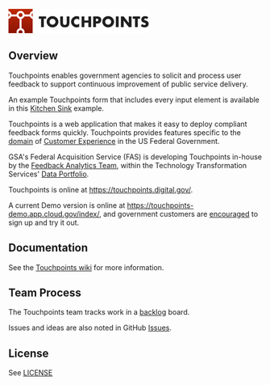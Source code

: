 ![Touchpoints Logo](https://github.com/GSA/touchpoints/blob/main/app/assets/images/touchpoints-logo-@2x.png?raw=true)

## Overview

Touchpoints enables government agencies
to solicit and process user feedback to
support continuous improvement of public service delivery.

An example Touchpoints form that includes every input element
is available in this
[Kitchen Sink](https://touchpoints.app.cloud.gov/touchpoints/34d93e4e/submit)
example.

Touchpoints is a web application
that makes it easy to deploy
compliant feedback forms quickly.
Touchpoints provides features specific to the
[domain](https://en.wikipedia.org/wiki/Domain-driven_design/) of
[Customer Experience](https://www.performance.gov/cx/)
in the US Federal Government.

GSA's Federal Acquisition Service (FAS) is developing Touchpoints in-house by the
[Feedback Analytics Team](mailto:feedback-analytics@gsa.gov),
within the Technology Transformation Services'
[Data Portfolio](https://www.gsa.gov/about-us/organization/federal-acquisition-service/technology-transformation-services/tts-solutions#data).

Touchpoints is online at <https://touchpoints.digital.gov/>.

A current Demo version is online at <https://touchpoints-demo.app.cloud.gov/index/>,
and government customers are [encouraged](https://github.com/GSA/touchpoints/wiki/Touchpoints-Demo-Environment/) to sign up and try it out.

## Documentation

See the [Touchpoints wiki](https://github.com/gsa/touchpoints/wiki) for more information.

## Team Process

The Touchpoints team tracks work in a [backlog](https://en.wikipedia.org/wiki/Kanban) board.

Issues and ideas are also noted in GitHub [Issues](https://github.com/gsa/touchpoints/issues).

## License

See [LICENSE](LICENSE.md)

